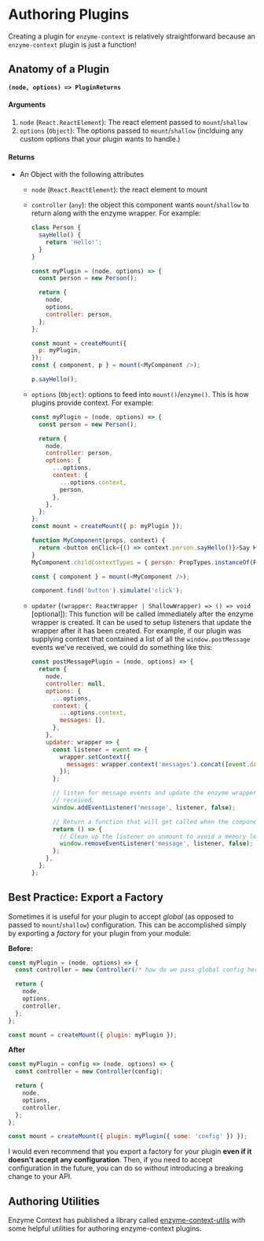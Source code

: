 # Authoring Plugins

Creating a plugin for `enzyme-context` is relatively straightforward because an `enzyme-context` plugin is just a function!

## Anatomy of a Plugin

**`(node, options) => PluginReturns`**

#### Arguments

1. `node` (`React.ReactElement`): The react element passed to `mount`/`shallow`
2. `options` (`Object`): The options passed to `mount`/`shallow` (inclduing any custom options that your plugin wants to handle.)

#### Returns

- An Object with the following attributes

  - `node` (`React.ReactElement`): the react element to mount
  - `controller` (`any`): the object this component wants `mount`/`shallow` to return along with the enzyme wrapper. For example:

    ```javascript
    class Person {
      sayHello() {
        return 'Hello!';
      }
    }

    const myPlugin = (node, options) => {
      const person = new Person();

      return {
        node,
        options,
        controller: person,
      };
    };

    const mount = createMount({
      p: myPlugin,
    });
    const { component, p } = mount(<MyComponent />);

    p.sayHello();
    ```

  - `options` (`Object`): options to feed into `mount()`/`enzyme()`. This is how plugins provide context. For example:

    ```javascript
    const myPlugin = (node, options) => {
      const person = new Person();

      return {
        node,
        controller: person,
        options: {
          ...options,
          context: {
            ...options.context,
            person,
          },
        },
      };
    };
    const mount = createMount({ p: myPlugin });

    function MyComponent(props, context) {
      return <button onClick={() => context.person.sayHello()}>Say Hello</button>;
    }
    MyComponent.childContextTypes = { person: PropTypes.instanceOf(Person) };

    const { component } = mount(<MyComponent />);

    component.find('button').simulate('click');
    ```

  - `updater` (`(wrapper: ReactWrapper | ShallowWrapper) => () => void` [optional]): This function will be called immediately after the enzyme wrapper is created. It can be used to setup listeners that update the wrapper after it has been created. For example, if our plugin was supplying context that contained a list of all the `window.postMessage` events we've received, we could do something like this:

    ```javascript
    const postMessagePlugin = (node, options) => {
      return {
        node,
        controller: null,
        options: {
          ...options,
          context: {
            ...options.context,
            messages: [],
          },
        },
        updater: wrapper => {
          const listener = event => {
            wrapper.setContext({
              messages: wrapper.context('messages').concat([event.data]),
            });
          };

          // listen for message events and update the enzyme wrapper when they are
          // received.
          window.addEventListener('message', listener, false);

          // Return a function that will get called when the component is unmounted.
          return () => {
            // Clean up the listener on unmount to avoid a memory leak!
            window.removeEventListener('message', listener, false);
          };
        },
      };
    };
    ```

## Best Practice: Export a Factory

Sometimes it is useful for your plugin to accept _global_ (as opposed to passed to `mount`/`shallow`) configuration. This can be accomplished simply by exporting a _factory_ for your plugin from your module:

**Before:**

```javascript
const myPlugin = (node, options) => {
  const controller = new Controller(/* how do we pass global config here?? */);

  return {
    node,
    options,
    controller,
  };
};

const mount = createMount({ plugin: myPlugin });
```

**After**

```javascript
const myPlugin = config => (node, options) => {
  const controller = new Controller(config);

  return {
    node,
    options,
    controller,
  };
};

const mount = createMount({ plugin: myPlugin({ some: 'config' }) });
```

I would even recommend that you export a factory for your plugin **even if it doesn't accept any configuration**. Then, if you need to accept configuration in the future, you can do so without introducing a breaking change to your API.

## Authoring Utilities

Enzyme Context has published a library called [enzyme-context-utils](/packages/enzyme-context-utils/README.md) with some helpful utilities for authoring enzyme-context plugins.
